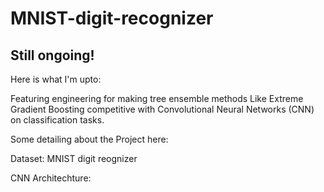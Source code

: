 # MNIST-digit-recognizer

## Still ongoing!

Here is what I'm upto:

Featuring engineering for making tree ensemble methods Like Extreme Gradient Boosting competitive with Convolutional Neural Networks (CNN) on classification tasks.

Some detailing about the Project here:

Dataset: MNIST digit reognizer



CNN Architechture:



